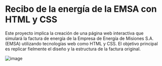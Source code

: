# Recibo de la energía de la EMSA con HTML y CSS
Este proyecto implica la creación de una página web interactiva que simulará la factura de energía de la Empresa de Energía de Misiones S.A. (EMSA) utilizando tecnologías web como HTML y CSS. El objetivo principal es replicar fielmente el diseño y la estructura de la factura original.

![image](https://github.com/zeroxwx/Recibo-de-la-EMSA/assets/115658302/582f5327-16e6-4ae9-946a-a31e9ebfb247)
